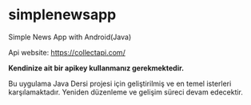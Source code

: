 # simplenewsapp
Simple News App with Android(Java)

Api website: https://collectapi.com/

<b>Kendinize ait bir apikey kullanmanız gerekmektedir.</b>

Bu uygulama Java Dersi projesi için geliştirilmiş ve en temel isterleri karşılamaktadır. Yeniden düzenleme ve gelişim süreci devam edecektir.
